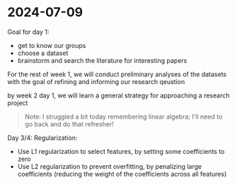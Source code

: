 # 2024-07-09 

Goal for day 1:
- get to know our groups
- choose a dataset
- brainstorm and search the literature for interesting papers

For the rest of week 1, we will conduct preliminary analyses of the datasets with the goal of refining and informing our research qeustion

by week 2 day 1, we will learn a general strategy for approaching a research project

> Note: I struggled a bit today remembering linear algebra; I'll need to go back and do that refresher!

Day 3/4:
Regularization:
- Use L1 regularization to select features, by setting some coefficients to zero
- Use L2 regularization to prevent overfitting, by penalizing large coefficients (reducing the weight of the coefficients across all features)